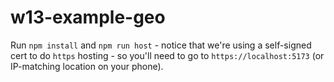 # w13-example-geo

Run `npm install` and `npm run host` - notice that we're using a self-signed cert to do `https` hosting - so you'll need to go to `https://localhost:5173` (or IP-matching location on your phone).
